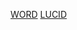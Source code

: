 [WORD](https://docs.google.com/document/d/1PynekSu44r1mnQRnjhzrivHJjpFDS0lw90-iZweqrBg/edit?usp=sharing)
[LUCID](https://lucid.app/lucidchart/b1c98c6a-9a32-47af-a15f-f8ef30eec292/edit?viewport_loc=-1567%2C-520%2C3754%2C1824%2C0_0&invitationId=inv_6b1205e3-a8a3-46c9-a01c-2254cafee774)
